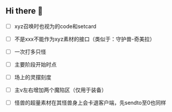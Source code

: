 ## Hi there 👋

- [ ]  xyz召唤时也视为的code和setcard

- [ ] 不是xxx不能作为xyz素材的接口（类似于：守护兽-奇美拉）

- [ ] 一次打多只怪

- [ ] 主要阶段开始时点

- [ ] 场上的灵摆刻度

- [ ] 主v左右增加两个魔陷区（仅用于装备）

- [ ] 怪兽的超量素材在其怪兽身上会卡退客户端，先sendto至0也同样
